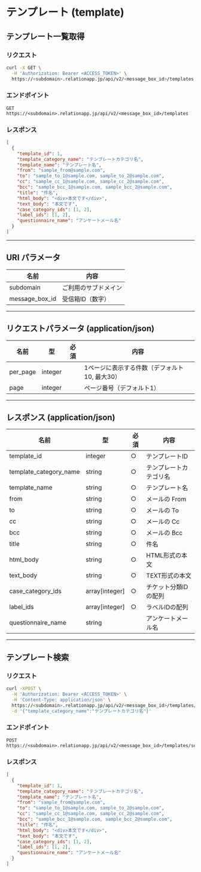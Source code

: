 # テンプレート (template)

## テンプレート一覧取得

### リクエスト

```bash
curl -X GET \
  -H 'Authorization: Bearer <ACCESS_TOKEN>' \
  https://<subdomain>.relationapp.jp/api/v2/<message_box_id>/templates
```

### エンドポイント

```
GET https://<subdomain>.relationapp.jp/api/v2/<message_box_id>/templates
```

### レスポンス

```json
[
  {
    "template_id": 1,
    "template_category_name": "テンプレートカテゴリ名",
    "template_name": "テンプレート名",
    "from": "sample_from@sample.com",
    "to": "sample_to_1@sample.com, sample_to_2@sample.com",
    "cc": "sample_cc_1@sample.com, sample_cc_2@sample.com",
    "bcc": "sample_bcc_1@sample.com, sample_bcc_2@sample.com",
    "title": "件名",
    "html_body": "<div>本文です</div>",
    "text_body": "本文です",
    "case_category_ids": [1, 2],
    "label_ids": [1, 2],
    "questionnaire_name": "アンケートメール名"
  }
]
```

---

## URI パラメータ

| 名前          | 内容               |
|--------------|------------------|
| subdomain    | ご利用のサブドメイン  |
| message_box_id | 受信箱ID（数字） |

---

## リクエストパラメータ (application/json)

| 名前                   | 型       | 必須 | 内容                                  |
|----------------------|--------|----|-----------------------------------|
| per_page           | integer |    | 1ページに表示する件数（デフォルト10, 最大30） |
| page               | integer |    | ページ番号（デフォルト1）         |

---

## レスポンス (application/json)

| 名前                   | 型       | 必須 | 内容                      |
|----------------------|--------|----|-------------------------|
| template_id         | integer | ○  | テンプレートID             |
| template_category_name | string  | ○  | テンプレートカテゴリ名         |
| template_name       | string  | ○  | テンプレート名             |
| from               | string  | ○  | メールの From             |
| to                 | string  | ○  | メールの To               |
| cc                 | string  | ○  | メールの Cc               |
| bcc                | string  | ○  | メールの Bcc              |
| title              | string  | ○  | 件名                      |
| html_body          | string  | ○  | HTML形式の本文             |
| text_body          | string  | ○  | TEXT形式の本文             |
| case_category_ids  | array[integer] | ○  | チケット分類IDの配列         |
| label_ids          | array[integer] | ○  | ラベルIDの配列             |
| questionnaire_name | string  |    | アンケートメール名          |

---

## テンプレート検索

### リクエスト

```bash
curl -XPOST \
  -H 'Authorization: Bearer <ACCESS_TOKEN>' \
  -H 'Content-Type: application/json' \
  https://<subdomain>.relationapp.jp/api/v2/<message_box_id>/templates/search \
  -d '{"template_category_name":"テンプレートカテゴリ名"}'
```

### エンドポイント

```
POST https://<subdomain>.relationapp.jp/api/v2/<message_box_id>/templates/search
```

### レスポンス

```json
[
  {
    "template_id": 1,
    "template_category_name": "テンプレートカテゴリ名",
    "template_name": "テンプレート名",
    "from": "sample_from@sample.com",
    "to": "sample_to_1@sample.com, sample_to_2@sample.com",
    "cc": "sample_cc_1@sample.com, sample_cc_2@sample.com",
    "bcc": "sample_bcc_1@sample.com, sample_bcc_2@sample.com",
    "title": "件名",
    "html_body": "<div>本文です</div>",
    "text_body": "本文です",
    "case_category_ids": [1, 2],
    "label_ids": [1, 2],
    "questionnaire_name": "アンケートメール名"
  }
]
```
